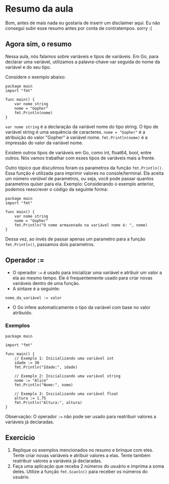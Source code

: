 # Resumo da aula
Bom, antes de mais nada eu gostaria de inserir um disclaimer aqui.
Eu não consegui subir esse resumo antes por conta de contratempos. sorry :(


## Agora sim, o resumo
Nessa aula, nós falamos sobre variáveis e tipos de variáveis.
Em Go, para declarar uma variável, utilizamos a palavra-chave var seguida do nome da variável e do seu tipo.

Considere o exemplo abaixo:
```
package main
import "fmt"

func main() {
    var nome string
    nome = "Gopher"
    fmt.Println(nome)
}
```
`var nome string` é a declaração da variável nome do tipo string.
O tipo de variável string é uma sequência de caracteres.
`nome = "Gopher"` é a atribuição do valor "Gopher" à variável nome.
`fmt.Println(nome)` é a impressão do valor da variável nome.

Existem outros tipos de variáveis em Go, como int, float64, bool, entre outros.
Nós vamos trabalhar com esses tipos de variáveis mais a frente.

Outro tópico que discutimos foram os parametros da função `fmt.Println()`.
Essa função é utilizada para imprimir valores no console/terminal.
Ela aceita um número *variável* de parametros, ou seja, você pode passar quantos parametros quiser para ela.
Exemplo:
Considerando o exemplo anterior, podemos reescrever o código da seguinte forma:
```
package main
import "fmt"

func main() {
    var nome string
    nome = "Gopher"
    fmt.Println("O nome armazenado na variável nome é: ", nome)
}
```
Dessa vez, ao invés de passar apenas um parametro para a função `fmt.Println()`, passamos dois parametros.

## Operador :=
- O operador `:=` é usado para inicializar uma variável e atribuir um valor a ela ao mesmo tempo.
Ele é frequentemente usado para criar novas variáveis dentro de uma função.
- A sintaxe é a seguinte:
```
nome_da_variável := valor
```
- O Go infere automaticamente o tipo da variável com base no valor atribuído.

### Exemplos
```
package main

import "fmt"

func main() {
    // Exemplo 1: Inicializando uma variável int
    idade := 30
    fmt.Println("Idade:", idade)

    // Exemplo 2: Inicializando uma variável string
    nome := "Alice"
    fmt.Println("Nome:", nome)

    // Exemplo 3: Inicializando uma variável float
    altura := 1.75
    fmt.Println("Altura:", altura)
}
```

Observação: O operador `:=` não pode ser usado para reatribuir valores a variáveis já declaradas.


## Exercício 
1. Replique os exemplos mencionados no resumo e brinque com eles. Tente criar novas variáveis e atribuir valores a elas. Tente também reatribuir valores a variáveis já declaradas.
2. Faça uma aplicação que receba 2 números do usuário e imprima a soma deles. Utilize a função `fmt.Scanln()` para receber os números do usuário.

